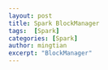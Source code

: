 ```yaml
---
layout: post
title: Spark BlockManager
tags:  [Spark]
categories: [Spark]
author: mingtian
excerpt: "BlockManager"
---
```


